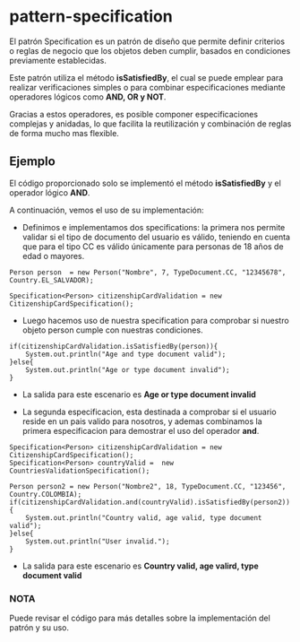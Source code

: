 # pattern-specification

El patrón Specification es un patrón de diseño que permite definir criterios o reglas de negocio que los objetos deben cumplir, basados en condiciones previamente establecidas.

Este patrón utiliza el método **isSatisfiedBy**, el cual se puede emplear para realizar verificaciones simples o para combinar especificaciones mediante operadores lógicos como **AND, OR y NOT**.

Gracias a estos operadores, es posible componer especificaciones complejas y anidadas, lo que facilita la reutilización y combinación de reglas de forma mucho mas flexible.

## Ejemplo

El código proporcionado solo se implementó el método **isSatisfiedBy** y el operador lógico **AND**. 

A continuación, vemos el uso de su implementación:

* Definimos e implementamos dos specifications: la primera nos permite validar si el tipo de documento del usuario es válido, teniendo en cuenta que para el tipo CC es válido únicamente para personas de 18 años de edad o mayores.
```
Person person  = new Person("Nombre", 7, TypeDocument.CC, "12345678", Country.EL_SALVADOR);

Specification<Person> citizenshipCardValidation = new CitizenshipCardSpecification();
```

* Luego hacemos uso de nuestra specification para comprobar si nuestro objeto person cumple con nuestras condiciones.

```
if(citizenshipCardValidation.isSatisfiedBy(person)){
    System.out.println("Age and type document valid");
}else{
    System.out.println("Age or type document invalid");
}
```
* La salida para este escenario es **Age or type document invalid**


* La segunda especificacion, esta destinada a comprobar si el usuario reside en un pais valido para nosotros, y ademas combinamos la primera especificacion para demostrar el uso del operador **and**.
```
Specification<Person> citizenshipCardValidation = new CitizenshipCardSpecification();
Specification<Person> countryValid =  new CountriesValidationSpecification();

Person person2 = new Person("Nombre2", 18, TypeDocument.CC, "123456", Country.COLOMBIA);
if(citizenshipCardValidation.and(countryValid).isSatisfiedBy(person2)){
    System.out.println("Country valid, age valid, type document valid");
}else{
    System.out.println("User invalid.");
}
```

* La salida para este escenario es **Country valid, age valird, type document valid**

 
### NOTA
Puede revisar el código para más detalles sobre la implementación del patrón y su uso.